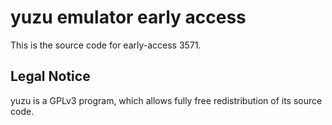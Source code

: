 yuzu emulator early access
=============

This is the source code for early-access 3571.

## Legal Notice

yuzu is a GPLv3 program, which allows fully free redistribution of its source code.